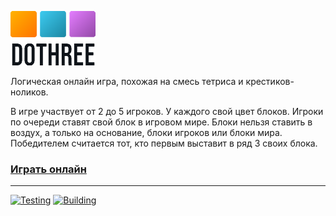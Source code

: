 ![DOTHREE](./docs/logotype.png)

Логическая онлайн игра, похожая на смесь тетриса и крестиков-ноликов.

В игре участвует от 2 до 5 игроков. У каждого свой цвет блоков. Игроки по очереди ставят свой блок в игровом мире. Блоки нельзя ставить в воздух, а только на основание, блоки игроков или блоки мира. 
Победителем считается тот, кто первым выставит в ряд 3 своих блока.


### [Играть онлайн](https://dothree.ru)


---


[![Testing](https://github.com/neki-dev/dothree/actions/workflows/test.yml/badge.svg)](https://github.com/neki-dev/dothree/actions/workflows/test.yml)
[![Building](https://github.com/neki-dev/dothree/actions/workflows/build.yml/badge.svg)](https://github.com/neki-dev/dothree/actions/workflows/build.yml)
